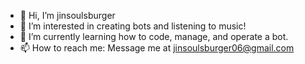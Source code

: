 - 👋 Hi, I’m jinsoulsburger
- 👀 I’m interested in creating bots and listening to music!
- 🌱 I’m currently learning how to code, manage, and operate a bot.
- 📫 How to reach me: Message me at jinsoulsburger06@gmail.com

<!---
jinsoulsburger/jinsoulsburger is a ✨ special ✨ repository because its `README.md` (this file) appears on your GitHub profile.
You can click the Preview link to take a look at your changes.
--->
